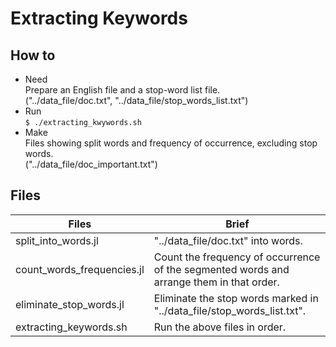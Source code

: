 # Extracting Keywords

## How to

- Need  
Prepare an English file and a stop-word list file.  
("../data_file/doc.txt", "../data_file/stop_words_list.txt")
- Run  
`$ ./extracting_kwywords.sh`
- Make  
Files showing split words and frequency of occurrence, excluding stop words.  
("../data_file/doc_important.txt")

## Files

|  Files                       |  Brief                                                                                     |
| ---------------------------- | ------------------------------------------------------------------------------------------ |
|  split_into_words.jl         |  "../data_file/doc.txt" into words.                                                        |
|  count_words_frequencies.jl  |  Count the frequency of occurrence of the segmented words and arrange them in that order.  |
|  eliminate_stop_words.jl     |  Eliminate the stop words marked in "../data_file/stop_words_list.txt".                    |
|  extracting_keywords.sh      |  Run the above files in order.                                                             |
